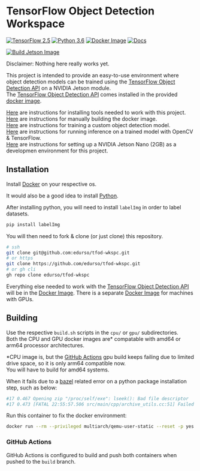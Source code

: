 # TensorFlow Object Detection Workspace

[![TensorFlow 2.5](https://img.shields.io/badge/TensorFlow-2.5-FF6F00?logo=tensorflow)](https://github.com/tensorflow/tensorflow/releases/tag/v2.5.0)
[![Python 3.6](https://img.shields.io/badge/Python-3.6-3776AB)](https://www.python.org/downloads/release/python-360/)
[![Docker Image](https://badges.fyi/static/Docker/Jetson/blue)](http://hub.docker.com/r/edurs0/tfod-wkspc)
[![Docs](https://readthedocs.org/projects/pip/badge/)](https://github.com/edurso/tfod-wkspc/blob/master/docs)

[![Build Jetson Image](https://github.com/edurso/tfod-wkspc/actions/workflows/build-jetson.yml/badge.svg)](http://hub.docker.com/r/edurs0/tfod-wkspc)

Disclaimer: Nothing here really works yet.

This project is intended to provide an easy-to-use environment where object detection models can be trained using the [TensorFlow Object Detection API](https://github.com/tensorflow/models/blob/master/research/object_detection/README.md) on a NVIDIA Jetson module.\
The [TensorFlow Object Detection API](https://github.com/tensorflow/models/blob/master/research/object_detection/README.md) comes installed in the provided [docker image](http://hub.docker.com/r/edurs0/tfod-wkspc).

[Here](#installation) are instructions for installing tools needed to work with this project.\
[Here](#building) are instructions for manually building the docker image.\
[Here](https://github.com/edurso/tfod-wkspc/blob/master/docs/TRAINING.md) are instructions for training a custom object detection model.\
[Here](https://github.com/edurso/tfod-wkspc/blob/master/docs/INFERENCE.md) are instructions for running inference on a trained model with OpenCV & TensorFlow.\
[Here](https://github.com/edurso/tfod-wkspc/blob/master/docs/JETSON-NANO.md) are instructions for setting up a NVIDIA Jetson Nano (2GB) as a developmen environment for this project.

## Installation

Install [Docker](https://docs.docker.com/get-docker/) on your respective os.

It would also be a good idea to install [Python](https://www.python.org/downloads/).

After installing python, you will need to install `labelImg` in order to label datasets.

```python
pip install labelImg
```

You will then need to fork & clone (or just clone) this repository.

```bash
# ssh
git clone git@github.com:edurso/tfod-wkspc.git
# or https
git clone https://github.com/edurso/tfod-wkspc.git
# or gh cli
gh repo clone edurso/tfod-wkspc
```

Everything else needed to work with the [TensorFlow Object Detection API](https://github.com/tensorflow/models/blob/master/research/object_detection/README.md) will be in the [Docker Image](http://hub.docker.com/r/edurs0/tfod-wkspc).
There is a separate [Docker Image](http://hub.docker.com/r/edurs0/tfod-wkspc-gpu) for machines with GPUs.

## Building

Use the respective `build.sh` scripts in the `cpu/` or `gpu/` subdirectories.\
Both the CPU and GPU docker images are* compatable with amd64 or arm64 processor architectures.

*CPU image is, but the [GitHub Actions](#github-actions) gpu build keeps failing due to limited drive space, so it is only arm64 compatible now.\
You will have to build for amd64 systems.

When it fails due to a [bazel](https://bazel.build/) related error on a python package installation step, such as below:

```sh
#17 0.467 Opening zip "/proc/self/exe": lseek(): Bad file descriptor
#17 0.473 [FATAL 22:55:57.506 src/main/cpp/archive_utils.cc:51] Failed to open '/proc/self/exe' as a zip file: (error: 9): Bad file descriptor
```

Run this container to fix the docker environment:

```bash
docker run --rm --privileged multiarch/qemu-user-static --reset -p yes
```

### GitHub Actions

GitHub Actions is configured to build and push both containers when pushed to the `build` branch.
